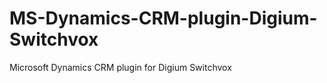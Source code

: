 MS-Dynamics-CRM-plugin-Digium-Switchvox
=======================================

Microsoft Dynamics CRM plugin for Digium Switchvox
